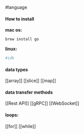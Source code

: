 #language 

#### **How to install**
**mac os:**
```zsh
brew install go
```

**linux:**
```zsh
#idk
```
#### **data types**
[[array]]
[[slice]]
[[map]]


#### **data transfer methods**
[[Rest API]]
[[gRPC]]
[[WebSocket]]

#### loops:
[[for]]
[[while]]


